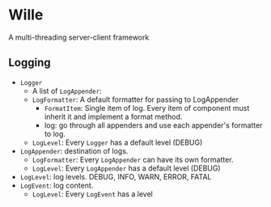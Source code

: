# Wille

A multi-threading server-client framework

## Logging

- `Logger`
  - A list of `LogAppender`: 
  - `LogFormatter`: A default formatter for passing to LogAppender
    - `FormatItem`: Single item of log. Every item of component must inherit it and implement a format method.
    - log: go through all appenders and use each appender's formatter to log.
  - `LogLevel`: Every `Logger` has a default level (DEBUG)
- `LogAppender`: destination of logs.
  - `LogFormatter`: Every `LogAppender` can have its own formatter.
  - `LogLevel`: Every `LogAppender` has a default level (DEBUG)
- `LogLevel`: log levels. DEBUG, INFO, WARN, ERROR, FATAL
- `LogEvent`: log content.
  - `LogLevel`: Every `LogEvent` has a level

